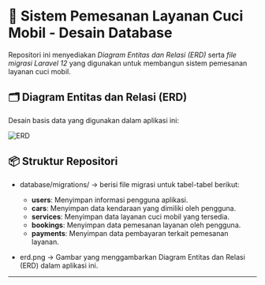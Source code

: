 # 🚗 Sistem Pemesanan Layanan Cuci Mobil - Desain Database

Repositori ini menyediakan *Diagram Entitas dan Relasi (ERD)* serta *file migrasi Laravel 12* yang digunakan untuk membangun sistem pemesanan layanan cuci mobil.

## 🗂 Diagram Entitas dan Relasi (ERD)

Desain basis data yang digunakan dalam aplikasi ini:

![ERD](https://i.imgur.com/6SKsoEN.png)

## 📦 Struktur Repositori

* database/migrations/ → berisi file migrasi untuk tabel-tabel berikut:

  * **users**: Menyimpan informasi pengguna aplikasi.
  * **cars**: Menyimpan data kendaraan yang dimiliki oleh pengguna.
  * **services**: Menyimpan data layanan cuci mobil yang tersedia.
  * **bookings**: Menyimpan data pemesanan layanan oleh pengguna.
  * **payments**: Menyimpan data pembayaran terkait pemesanan layanan.
* erd.png → Gambar yang menggambarkan Diagram Entitas dan Relasi (ERD) dalam aplikasi ini.

---